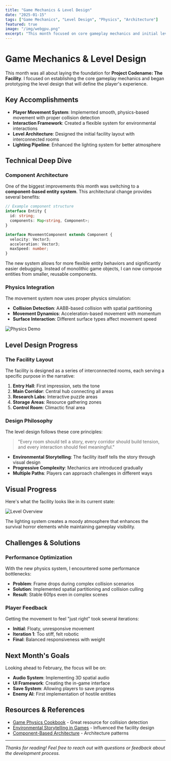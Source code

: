```yaml
---
title: "Game Mechanics & Level Design"
date: "2025-01-15"
tags: ["Game Mechanics", "Level Design", "Physics", "Architecture"]
featured: true
image: "/img/webgpu.png"
excerpt: "This month focused on core gameplay mechanics and initial level design. Implemented the player movement system with physics-based interactions."
---
```


# Game Mechanics & Level Design

This month was all about laying the foundation for **Project Codename: The Facility**. I focused on establishing the core gameplay mechanics and began prototyping the level design that will define the player's experience.

## Key Accomplishments

- **Player Movement System**: Implemented smooth, physics-based movement with proper collision detection
- **Interaction Framework**: Created a flexible system for environmental interactions
- **Level Architecture**: Designed the initial facility layout with interconnected rooms
- **Lighting Pipeline**: Enhanced the lighting system for better atmosphere

## Technical Deep Dive

### Component Architecture

One of the biggest improvements this month was switching to a **component-based entity system**. This architectural change provides several benefits:

```typescript
// Example component structure
interface Entity {
  id: string;
  components: Map<string, Component>;
}

interface MovementComponent extends Component {
  velocity: Vector3;
  acceleration: Vector3;
  maxSpeed: number;
}
```

The new system allows for more flexible entity behaviors and significantly easier debugging. Instead of monolithic game objects, I can now compose entities from smaller, reusable components.

### Physics Integration

The movement system now uses proper physics simulation:

- **Collision Detection**: AABB-based collision with spatial partitioning
- **Movement Dynamics**: Acceleration-based movement with momentum
- **Surface Interaction**: Different surface types affect movement speed

![Physics Demo](https://via.placeholder.com/800x400/2a2a3a/6e5da8?text=Physics+Demo)

## Level Design Progress

### The Facility Layout

The facility is designed as a series of interconnected rooms, each serving a specific purpose in the narrative:

1. **Entry Hall**: First impression, sets the tone
2. **Main Corridor**: Central hub connecting all areas
3. **Research Labs**: Interactive puzzle areas
4. **Storage Areas**: Resource gathering zones
5. **Control Room**: Climactic final area

### Design Philosophy

The level design follows these core principles:

> "Every room should tell a story, every corridor should build tension, and every interaction should feel meaningful."

- **Environmental Storytelling**: The facility itself tells the story through visual design
- **Progressive Complexity**: Mechanics are introduced gradually
- **Multiple Paths**: Players can approach challenges in different ways

## Visual Progress

Here's what the facility looks like in its current state:

![Level Overview](https://via.placeholder.com/800x600/1a1a1a/46b3e6?text=Facility+Overview)

The lighting system creates a moody atmosphere that enhances the survival horror elements while maintaining gameplay visibility.

## Challenges & Solutions

### Performance Optimization

With the new physics system, I encountered some performance bottlenecks:

- **Problem**: Frame drops during complex collision scenarios
- **Solution**: Implemented spatial partitioning and collision culling
- **Result**: Stable 60fps even in complex scenes

### Player Feedback

Getting the movement to feel "just right" took several iterations:

- **Initial**: Floaty, unresponsive movement
- **Iteration 1**: Too stiff, felt robotic
- **Final**: Balanced responsiveness with weight

## Next Month's Goals

Looking ahead to February, the focus will be on:

- **Audio System**: Implementing 3D spatial audio
- **UI Framework**: Creating the in-game interface
- **Save System**: Allowing players to save progress
- **Enemy AI**: First implementation of hostile entities

## Resources & References

- [Game Physics Cookbook](https://example.com) - Great resource for collision detection
- [Environmental Storytelling in Games](https://example.com) - Influenced the facility design
- [Component-Based Architecture](https://example.com) - Architecture patterns

---

*Thanks for reading! Feel free to reach out with questions or feedback about the development process.* 